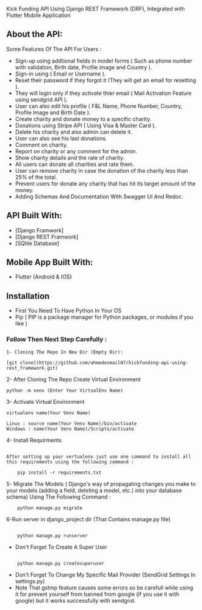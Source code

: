 Kick Funding API Using Django REST Framework (DRF), Integrated with Flutter Mobile Application 

## About the API:

Some Features Of The API For Users :

- Sign-up using addtional fields in model forms ( Such as phone number with validation, Birth date, Profile image and Country ).
- Sign-in using ( Email or Username ).
- Reset their password if they forgot it (They will get an email for resetting ).
- They will login only if they activate thier email ( Mail Activation Feature using sendgrid API ).
- User can also edit his profile ( F&L Name, Phone Number, Country, Profile Image and Birth Date ).
- Create charity and donate money to a specific charity.
- Donations using Stripe API ( Using Visa & Master Card ).
- Delete his charity and also admin can delete it.
- User can also see his last donations.
- Comment on charity.
- Report on charity or any comment for the admin.
- Show charity details and the rate of charity.
- All users can donate all charities and rate them.
- User can remove charity in case the donation of the charity less than 25% of the total.
- Prevent users for donate any charity that has hit its target amount of the money.
- Adding Schemas And Documentation With Swagger UI And Redoc.

## API Built With:

- [Django Framwork]
- [Django REST Framwork]
- [SQlite Database]

## Mobile App Built With:

- Flutter (Android & IOS)

## Installation

- First You Need To Have Python In Your OS
- Pip ( PIP is a package manager for Python packages, or modules if you like )

### Follow Then Next Step Carefully :

    1- Cloning The Repo In New Dir (Empty Dir):

```
[git clone](https://github.com/ahmedesmail07/kickfunding-api-using-rest_framework.git)

```

2- After Cloning The Repo Create Virtual Environment

```
python -m venv (Enter Your VirtualEnv Name)
```

3- Activate Virtual Environment

```
virtualenv name(Your Venv Name)
```

```
Linux : source name(Your Venv Name)/bin/activate
Windows : name(Your Venv Name)/Scripts/activate

```

4- Install Requirments

```

After setting up your vertualenv just use one command to install all this requirements using the following command :
```

        pip install -r requirements.txt

5- Migrate The Models ( Django's way of propagating changes you make to your models (adding a field, deleting a model, etc.) into your database schema) Using The Following Command :

```
    python manage.py migrate
```

6-Run server in django_project dir (That Contains manage.py file)

```

    python manage.py runserver

```

- Don't Forget To Create A Super User

```

    python manage.py createsuperuser

```

- Don't Forget To Change My Specific Mail Provider (SendGrid Settings In settings.py)
- Note That gstmp feature causes some errors so be carefull while using it for prevent yourself from banned from google (if you use it with google) but it works successfully with sendgrid.
